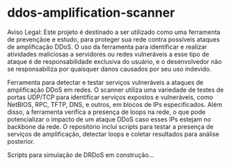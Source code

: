 # ddos-amplification-scanner

Aviso Legal: Este projeto é destinado a ser utilizado como uma ferramenta de prevençãoe e estudo, para proteger sua rede contra possíveis ataques de amplificação DDoS. O uso da ferramenta para identificar e realizar atividades maliciosas a servidores ou redes vulneráveis a esse tipo de ataque é de responsabilidade exclusiva do usuário, e o desenvolvedor não se responsabiliza por quaisquer danos causados por seu uso indevido.

Ferramenta para detectar e testar serviços vulneráveis a ataques de amplificação DDoS em redes. O scanner utiliza uma variedade de testes de portas UDP/TCP para identificar serviços expostos e vulneráveis, como NetBIOS, RPC, TFTP, DNS, e outros, em blocos de IPs especificados. Além disso, a ferramenta verifica a presença de loops na rede, o que pode potencializar o impacto de um ataque DDoS caso esses IPs estejam no backbone da rede. O repositório inclui scripts para testar a presença de serviços de amplificação, detectar loops e coletar resultados para análise posterior.

Scripts para simulação de DRDoS em construção...
